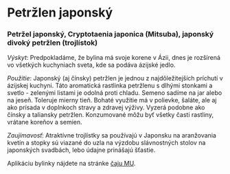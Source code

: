 Petržlen japonský
=================

### Petržel japonský, Cryptotaenia japonica (Mitsuba), japonský divoký petržlen (trojlístok)

*Výskyt*: Predpokladáme, že bylina má svoje korene v Ázii, dnes je rozšírená vo
všetkých kuchyniach sveta, kde sa podáva ázijské jedlo.

*Použitie*: Japonský (aj čínsky) petržlen je jednou z najdôležitejších príchutí
v ázijskej kuchyni. Táto aromatická rastlinka petržlenu s dlhými stonkami a
svetlo - zelenými listami je odolná proti chladu. Semeno sadíme na jar alebo na
jeseň. Toleruje mierny tieň. Bohaté využitie má v polievke, šaláte, ale aj ako
prísada v doplnkoch stravy a zdravej výživy. Vyzerá podobne ako čínsky a
taliansky petržlen. Konzumované môžu byť všetky časti rastliny, vrátane koreňov
a semien.

*Zaujímavosť*: Atraktívne trojlístky sa používajú v Japonsku na aranžovania
kvetín a stopky sú viazané do uzla na výzdobu slávnostných stolov na japonských
svadbách, lebo údajne prinášajú šťastie.

Aplikáciu bylinky nájdete na stránke [čaju MU](../caje/mu).

